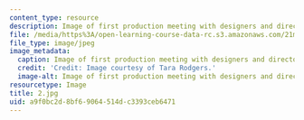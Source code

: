 ```yaml
---
content_type: resource
description: Image of first production meeting with designers and director.
file: /media/https%3A/open-learning-course-data-rc.s3.amazonaws.com/21m-873-theater-arts-topics-fall-2004-january-iap-2005/a9f0bc2d8bf69064514dc3393ceb6471_2.jpg
file_type: image/jpeg
image_metadata:
  caption: Image of first production meeting with designers and director.
  credit: 'Credit: Image courtesy of Tara Rodgers.'
  image-alt: Image of first production meeting with designers and director.
resourcetype: Image
title: 2.jpg
uid: a9f0bc2d-8bf6-9064-514d-c3393ceb6471
---
```

